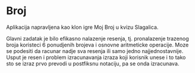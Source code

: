 # Broj

Aplikacija napravljena kao klon igre Moj Broj u kvizu Slagalica.

Glavni zadatak je bilo efikasno nalazenje resenja, tj. pronalazenje trazenog broja koristeci 6 ponudjenih brojeva i osnovne aritmeticke operacije. 
Moze se podesiti da racunar nadje sva resenja ili samo jedno najjednostavnije.
Usput je resen i problem izracunavanja izraza koji korisnik unese i to tako sto se izraz prvo prevodi u postfiksnu notaciju, 
pa se onda izracunava.

